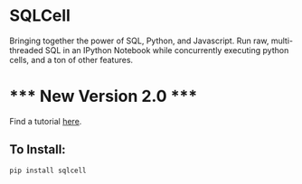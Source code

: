 # SQLCell
Bringing together the power of SQL, Python, and Javascript. Run raw, multi-threaded SQL in an IPython Notebook while concurrently executing python cells, and a ton of other features.

# *** New Version 2.0 ***

Find a tutorial <a href="https://tmthyjames.github.io/2019/may/SQLCell-version-2/">here</a>.

## To Install:

`pip install sqlcell`
